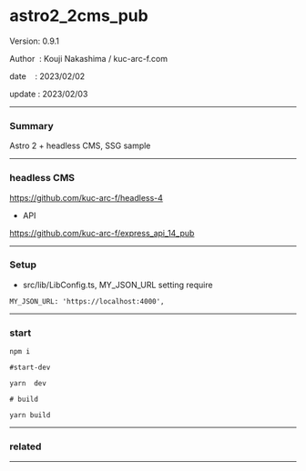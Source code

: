 ﻿# astro2_2cms_pub

 Version: 0.9.1

 Author  : Kouji Nakashima / kuc-arc-f.com

 date    : 2023/02/02 

 update  : 2023/02/03

***
### Summary

Astro 2 + headless CMS, SSG sample

***
### headless CMS

https://github.com/kuc-arc-f/headless-4

* API

https://github.com/kuc-arc-f/express_api_14_pub

***
### Setup

* src/lib/LibConfig.ts,  MY_JSON_URL setting require


```
MY_JSON_URL: 'https://localhost:4000',  
```

***
### start

```
npm i

#start-dev

yarn  dev

# build

yarn build
```

***
### related


***

